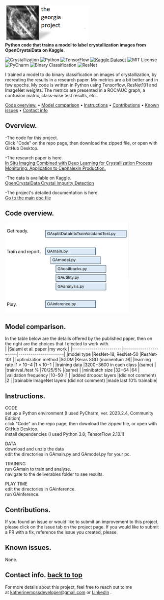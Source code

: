 
![Hero](images/HeroWithTitleSmall.png)  
**Python code that trains a model to label crystallization images from OpenCrystalData on Kaggle.**  

![Crystallization](https://img.shields.io/badge/domain-Crystallization-white)
![Python](https://img.shields.io/badge/Python-3.8-lightblue)
![TensorFlow](https://img.shields.io/badge/TensorFlow-2.10.1-blue)
[![Kaggle Dataset](https://img.shields.io/badge/Kaggle-Dataset-teal?logo=kaggle&logoColor=white)](https://www.kaggle.com/datasets/opencrystaldata/cephalexin-reactive-crystallization)
![MIT License](https://img.shields.io/badge/License-MIT-green)
![PyCharm](https://img.shields.io/badge/PyCharm-2023.2.4-lightorange)
![Binary Classification](https://img.shields.io/badge/task-Binary_Classification-yellowgreen)
![ResNet](https://img.shields.io/badge/model-ResNet-yellow)

I trained a model to do binary classification on images of crystallization, by recreating the results in a research paper.  My metrics are a bit better and in few epochs.  My code is written in Python using Tensorflow, ResNet101 and ImageNet weights.  The metrics are presented in a ROC/AUC graph, a confusion matrix, class-wise test results, etc.  
 
[Code overview.](#code-overview) • 
[Model comparison](#model-comparison) • 
[Instructions](#Instructions) • 
[Contributions](#contributions) • 
[Known issues](#known-issues) • 
[Contact info](#contact-info)


## Overview. 
-The code for this project.  
Click "Code" on the repo page, then download the zipped file, or open with GitHub Desktop.  

-The research paper is here.  
[In Situ Imaging Combined with Deep Learning for Crystallization Process Monitoring: Application to Cephalexin Production.](https://www.sciencedirect.com/science/article/abs/pii/S1083616021010896)  

-The data is available on Kaggle.  
[OpenCrystalData Crystal Impurity Detection](https://www.kaggle.com/datasets/opencrystaldata/cephalexin-reactive-crystallization?resource=download)  

-The project's detailed documentation is here.  
[Go to the main doc file](docs/maindoc.md)  

## Code overview.  
<img src="images/codeoverview.png" alt="code overview" width="402" height="293">  

## Model comparison.  
In the table below are the details offered by the published paper, then on the right are the choices that I elected to work with.   
|                         |Salami et al. paper     |my work                |
|-------------------------|------------------------|-----------------------|
|model type               |ResNet-18, ResNet-50    |ResNet-101             |
|optimization method      |SGDM	                  |Keras SGD (momentum .9)|
|learning rate 			  |1 × 10−4                |1 × 10−1	            |
|training data            |3200−3600 in each class |(same)                 |
|train/val./test %        |70/25/5%                |(same)                 |
|minibatch size 	        |32−64                   |64                     |
|validation frequency     |10−50                   |1                      |
|added dropout layers     |(did not comment)       |2                      |
|trainable ImageNet layers|(did not comment)       |made last 10% trainable|

## Instructions.  
   CODE  
   set up a Python environment (I used PyCharm, ver. 2023.2.4, Community Edition)  
   click "Code" on the repo page, then download the zipped file, or open with GitHub Desktop.  
   install dependencies (I used Python 3.8; TensorFlow 2.10.1)

   DATA  
   download and unzip the data  
   edit the directories in GAmain.py and GAmodel.py for your pc.  
   
   TRAINING  
   run GAmain to train and analyse.  
   navigate to the deliverables folder to see results.  
   
   PLAY TIME  
   edit the directories in GAinference.  
   run GAinference.  

## Contributions.  
If you found an issue or would like to submit an improvement to this project, please click on the issue tab on the project page.  If you would like to submit a PR with a fix, reference the issue you created, please.  

## Known issues.  
None.  

## Contact info.                                                                      [back to top](#code-overview) 
For more details about this project, feel free to reach out to me  
at katherinemossdeveloper@gmail.com or [LinkedIn](https://www.linkedin.com/pub/katherine-moss/3/b49/228) .  



